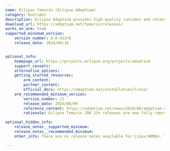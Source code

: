 ```yaml
---
name: Eclipse Temurin (Eclipse Adoptium)
category: Runtimes
description: Eclipse Adoptium provides high-quality runtimes and related technology to use within the Java ecosystem. The Eclipse Adoptium project is a continuation of the original AdoptOpenJDK mission, and Eclipse Temurin is the OpenJDK distribution from Adoptium.
download_url: https://adoptium.net/temurin/releases/
works_on_arm: true
supported_minimum_version:
    version_number: 8.0.412+8
    release_date: 2024/04/18


optional_info:
    homepage_url: https://projects.eclipse.org/projects/adoptium
    support_caveats:
    alternative_options:
    getting_started_resources:
        arm_content:
        partner_content:
        official_docs: https://adoptium.net/installation/linux/
    arm_recommended_minimum_version:
        version_number: 21
        release_date: 2024/08/09
        reference_content: https://adoptium.net/news/2024/08/adoptium-reproducible-verification-builds
        rationale: Eclipse Temurin JDK 21+ releases are now fully reproducible for many platforms, including Linux Aarch64. This ensures nothing malicious or unexpected is embedded in the binaries. This is a major milestone for transparency, security, and trustworthiness, especially for environments like Linux/ARM64 where deterministic builds can reduce platform-specific bugs.

optional_hidden_info:
    release_notes__supported_minimum:
    release_notes__recommended_minimum:
    other_info: There are no release notes available for Linux/ARM64. The minimum supported version in Temurin for AArch64 is 8.

---
```

